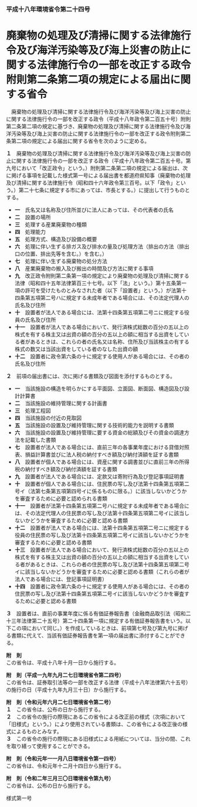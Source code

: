 ### 平成十八年環境省令第二十四号  
# 廃棄物の処理及び清掃に関する法律施行令及び海洋汚染等及び海上災害の防止に関する法律施行令の一部を改正する政令附則第二条第二項の規定による届出に関する省令  
　廃棄物の処理及び清掃に関する法律施行令及び海洋汚染等及び海上災害の防止に関する法律施行令の一部を改正する政令（平成十八年政令第二百五十号）附則第二条第二項の規定に基づき、廃棄物の処理及び清掃に関する法律施行令及び海洋汚染等及び海上災害の防止に関する法律施行令の一部を改正する政令附則第二条第二項の規定による届出に関する省令を次のように定める。  
  
**１**　廃棄物の処理及び清掃に関する法律施行令及び海洋汚染等及び海上災害の防止に関する法律施行令の一部を改正する政令（平成十八年政令第二百五十号。第九号において「改正政令」という。）附則第二条第二項の規定による届出は、次に掲げる事項を記載した様式第一号による届出書を都道府県知事（廃棄物の処理及び清掃に関する法律施行令（昭和四十六年政令第三百号。以下「政令」という。）第二十七条に規定する市にあっては、市長とする。）に提出して行うものとする。  
* **一**　氏名又は名称及び住所並びに法人にあっては、その代表者の氏名  
* **二**　設置の場所  
* **三**　処理する産業廃棄物の種類  
* **四**　処理能力  
* **五**　処理方式、構造及び設備の概要  
* **六**　処理に伴い生ずる排ガス及び排水の量及び処理方法（排出の方法（排出口の位置、排出先等を含む。）を含む。）  
* **七**　処理に伴い生ずる廃棄物の処分方法  
* **八**　産業廃棄物の搬入及び搬出の時間及び方法に関する事項  
* **九**　改正政令附則第二条第一項の規定により廃棄物の処理及び清掃に関する法律（昭和四十五年法律第百三十七号。以下「法」という。）第十五条第一項の許可を受けたものとみなされた者（以下「設置者」という。）が法第十四条第五項第二号ハに規定する未成年者である場合には、その法定代理人の氏名及び住所  
* **十**　設置者が法人である場合には、法第十四条第五項第二号ニに規定する役員の氏名及び住所  
* **十一**　設置者が法人である場合において、発行済株式総数の百分の五以上の株式を有する株主又は出資の額の百分の五以上の額に相当する出資をしている者があるときは、これらの者の氏名又は名称、住所及び当該株主の有する株式の数又は当該出資をしている者のなした出資の額  
* **十二**　設置者に政令第六条の十に規定する使用人がある場合には、その者の氏名及び住所  
  
**２**　前項の届出書には、次に掲げる書類及び図面を添付するものとする。  
* **一**　当該施設の構造を明らかにする平面図、立面図、断面図、構造図及び設計計算書  
* **二**　当該施設の維持管理に関する計画書  
* **三**　処理工程図  
* **四**　当該施設の付近の見取図  
* **五**　当該施設の設置及び維持管理に関する技術的能力を説明する書類  
* **六**　当該施設の設置及び維持管理に要する資金の総額及びその資金の調達方法を記載した書類  
* **七**　設置者が法人である場合には、直前三年の各事業年度における貸借対照表、損益計算書並びに法人税の納付すべき額及び納付済額を証する書類  
* **八**　設置者が個人である場合には、資産に関する調書並びに直前三年の所得税の納付すべき額及び納付済額を証する書類  
* **九**　設置者が法人である場合には、定款又は寄附行為及び登記事項証明書  
* **十**　設置者が個人である場合には、住民票の写し及び法第十四条第五項第二号イ（法第七条第五項第四号イに係るものに限る。）に該当しないかどうかを審査するために必要と認められる書類  
* **十一**　設置者が法第十四条第五項第二号ハに規定する未成年者である場合には、その法定代理人の住民票の写し及び法第十四条第五項第二号イに該当しないかどうかを審査するために必要と認める書類  
* **十二**　設置者が法人である場合には、法第十四条第五項第二号ニに規定する役員の住民票の写し及び法第十四条第五項第二号イに該当しないかどうかを審査するために必要と認める書類  
* **十三**　設置者が法人である場合において、発行済株式総数の百分の五以上の株式を有する株主又は出資の額の百分の五以上の額に相当する出資をしている者があるときは、これらの者の住民票の写し及び法第十四条第五項第二号イに該当しないかどうかを審査するために必要と認める書類（これらの者が法人である場合には、登記事項証明書）  
* **十四**　設置者に政令第六条の十に規定する使用人がある場合には、その者の住民票の写し及び法第十四条第五項第二号イに該当しないかどうかを審査するために必要と認める書類  
  
**３**　設置者は、直前の事業年度に係る有価証券報告書（金融商品取引法（昭和二十三年法律第二十五号）第二十四条第一項に規定する有価証券報告書をいう。以下この項において同じ。）を作成しているときは、前項第七号及び第九号に掲げる書類に代えて、当該有価証券報告書を第一項の届出書に添付することができる。  
  
**附　則**  
この省令は、平成十八年十月一日から施行する。  
  
**附　則（平成一九年九月二七日環境省令第二四号）**  
この省令は、証券取引法等の一部を改正する法律（平成十八年法律第六十五号）の施行の日（平成十九年九月三十日）から施行する。  
  
**附　則（令和元年六月二七日環境省令第二号）**  
**１**　この省令は、公布の日から施行する。  
**２**　この省令の施行の際現にあるこの省令による改正前の様式（次項において「旧様式」という。）により使用されている書類は、この省令による改正後の様式によるものとみなす。  
**３**　この省令の施行の際現にある旧様式による用紙については、当分の間、これを取り繕って使用することができる。  
  
**附　則（令和元年一一月八日環境省令第一四号）**  
この省令は、令和元年十二月十四日から施行する。  
  
**附　則（令和二年三月三〇日環境省令第九号）**  
この省令は、公布の日から施行する。  
  
様式第一号
          
        